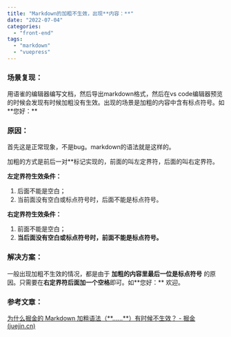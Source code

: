 ```yaml
---
title: "Markdown的加粗不生效，出现**内容：**"
date: "2022-07-04"
categories: 
  - "front-end"
tags: 
  - "markdown"
  - "vuepress"
---
```


### 场景复现：

用语雀的编辑器编写文档，然后导出markdown格式，然后在vs code编辑器预览的时候会发现有时候加粗没有生效。出现的场景是加粗的内容中含有标点符号。如\*\*您好：\*\*

### 原因：

首先这是正常现象，不是bug。markdown的语法就是这样的。

加粗的方式是前后一对\*\*标记实现的，前面的叫左定界符，后面的叫右定界符。

**左定界符生效条件：**

1. 后面不能是空白；
2. 当前面没有空白或标点符号时，后面不能是标点符号。

**右定界符生效条件：**

1. 前面不能是空白；
2. **当后面没有空白或标点符号时，前面不能是标点符号。**

### 解决方案：

一般出现加粗不生效的情况，都是由于 **加粗的内容里最后一位是标点符号** 的原因。只需要在**右定界符后面加一个空格**即可。如\*\*您好：\*\* 欢迎。

### 参考文章：

[为什么掘金的 Markdown 加粗语法（\*\*……\*\*）有时候不生效？ - 掘金 (juejin.cn)](https://juejin.cn/post/7064565848421171213)
